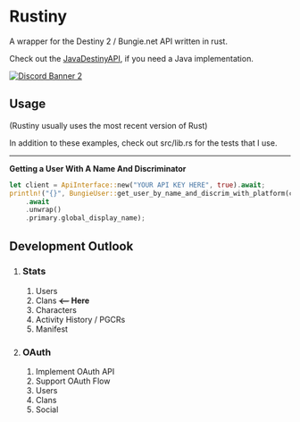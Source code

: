 # Rustiny
A wrapper for the Destiny 2 / Bungie.net API written in rust.

Check out the [JavaDestinyAPI](https://github.com/dec4234/JavaDestinyAPI), if you need a Java implementation.

[![Discord Banner 2](https://discordapp.com/api/guilds/847480795232993280/widget.png?style=banner2)](https://discord.gg/dvZmP92d4h)

## Usage
(Rustiny usually uses the most recent version of Rust)

In addition to these examples, check out src/lib.rs for the tests that I use.

____

**Getting a User With A Name And Discriminator**
```rust
let client = ApiInterface::new("YOUR API KEY HERE", true).await;
println!("{}", BungieUser::get_user_by_name_and_discrim_with_platform(client, String::from("dec4234#9904"), DestinyPlatform::All)
    .await
    .unwrap()
    .primary.global_display_name);
```

## Development Outlook
1. ### Stats
   1. Users
   2. Clans **~~<--~~ Here**
   3. Characters
   4. Activity History / PGCRs
   5. Manifest
2. ### OAuth
   1. Implement OAuth API
   2. Support OAuth Flow
   3. Users
   4. Clans
   5. Social


